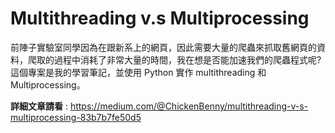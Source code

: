 # Multithreading v.s Multiprocessing
前陣子實驗室同學因為在跟新系上的網頁，因此需要大量的爬蟲來抓取舊網頁的資料，爬取的過程中消耗了非常大量的時間，我在想是否能加速我們的爬蟲程式呢? 
這個專案是我的學習筆記，並使用 Python 實作 multithreading 和 Multiprocessing。

**詳細文章請看** : https://medium.com/@ChickenBenny/multithreading-v-s-multiprocessing-83b7b7fe50d5
